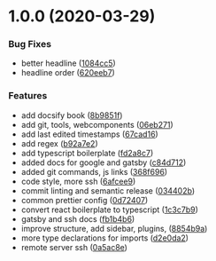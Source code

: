# 1.0.0 (2020-03-29)


### Bug Fixes

* better headline ([1084cc5](https://github.com/pixelmord/knowhow/commit/1084cc521ab0997fe496ccf6c1262fa22c2eb0af))
* headline order ([620eeb7](https://github.com/pixelmord/knowhow/commit/620eeb7ebc9c61d8cba1bce340f3c98c33f5cdbf))


### Features

* add docsify book ([8b9851f](https://github.com/pixelmord/knowhow/commit/8b9851fa8d6500f08c28a21deded6bcbf43f18f4))
* add git, tools, webcomponents ([06eb271](https://github.com/pixelmord/knowhow/commit/06eb271d8fdec4adc461b6a5a05c7a8503c7d787))
* add last edited timestamps ([67cad16](https://github.com/pixelmord/knowhow/commit/67cad16723c23b570197160fc5c696f47c34d30f))
* add regex ([b92a7e2](https://github.com/pixelmord/knowhow/commit/b92a7e219978f85992908d69f9992513a561cb32))
* add typescript boilerplate ([fd2a8c7](https://github.com/pixelmord/knowhow/commit/fd2a8c7a491330aea01dde1b62272cff25e22d7e))
* added docs for google and gatsby ([c84d712](https://github.com/pixelmord/knowhow/commit/c84d7123ca9cf93ca7f27b99724b74e44743d258))
* added git commands, js links ([368f696](https://github.com/pixelmord/knowhow/commit/368f696d5d16f8d4c10397379d4272a93c88f053))
* code style, more ssh ([6afcee9](https://github.com/pixelmord/knowhow/commit/6afcee917273da505fba516b74722b9ba5a1e25a))
* commit linting and semantic release ([034402b](https://github.com/pixelmord/knowhow/commit/034402b3337c436044b70e1c717344a786e6ed0c))
* common prettier config ([0d72407](https://github.com/pixelmord/knowhow/commit/0d72407b5ef9a795f2303adc150ef626f8991b0e))
* convert react boilerplate to typescript ([1c3c7b9](https://github.com/pixelmord/knowhow/commit/1c3c7b9a10067e02c16ae67d037af22fdcdcfbd5))
* gatsby and ssh docs ([fb1b4b6](https://github.com/pixelmord/knowhow/commit/fb1b4b6fbd803d2e4fc51b76e920dee44bc73c4a))
* improve structure, add sidebar, plugins, ([8854b9a](https://github.com/pixelmord/knowhow/commit/8854b9abcb0837f48d352c17b6c91b926fcb6594))
* more type declarations for imports ([d2e0da2](https://github.com/pixelmord/knowhow/commit/d2e0da219f1f046b8124f35e8ccab23d0e9d6bcf))
* remote server ssh ([0a5ac8e](https://github.com/pixelmord/knowhow/commit/0a5ac8ee947f83d13f5c762247fc41ccbbdba884))
